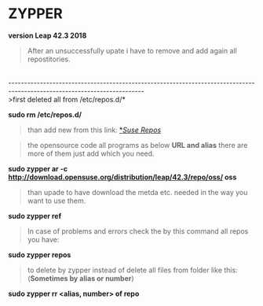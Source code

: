 # ZYPPER
**version Leap 42.3 2018**
>After an unsuccessfully upate i have to remove and add again all repostitories.
<br />
-------------------------------------------------------------------------------------------------------------------------
<br />
>first deleted all from /etc/repos.d/*

**sudo rm /etc/repos.d/**

>than add new from this link:  [**Suse Repos* ](https://en.opensuse.org/Package_repositories)

>the opensource code all programs as below **URL and alias**
>there are more of them just add which you need.

**sudo zypper ar -c http://download.opensuse.org/distribution/leap/42.3/repo/oss/ oss**

>than upade to have download the metda etc. needed in the way you want to use them.

**sudo zypper ref**


>In case of problems and errors check the by this command all repos you have:

**sudo zypper repos**

>to delete by zypper instead of delete all files from folder like this: (**Sometimes by alias or number**)

**sudo zypper rr <alias, number> of repo**
